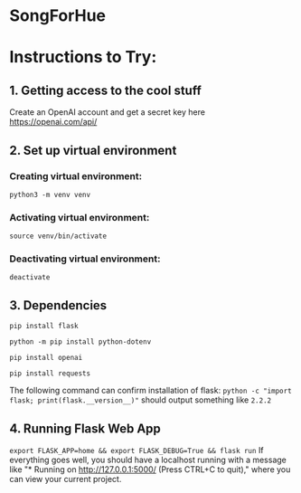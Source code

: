 # SongForHue

# Instructions to Try:
## 1. Getting access to the cool stuff
Create an OpenAI account and get a secret key here https://openai.com/api/

## 2. Set up virtual environment

### Creating virtual environment:
`python3 -m venv venv`

### Activating virtual environment:
`source venv/bin/activate`

### Deactivating virtual environment:
`deactivate`

## 3. Dependencies
`pip install flask`

`python -m pip install python-dotenv`

`pip install openai`

`pip install requests`

The following command can confirm installation of flask:
`python -c "import flask; print(flask.__version__)"`
should output something like
`2.2.2`

## 4. Running Flask Web App
`export FLASK_APP=home && export FLASK_DEBUG=True && flask run`
If everything goes well, you should have a localhost running with a message like "* Running on http://127.0.0.1:5000/ (Press CTRL+C to quit)," where you can view your current project.
